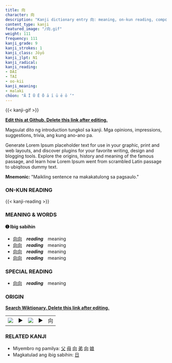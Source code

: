 ```yaml
---
title: 向
character: 向
description: "Kanji dictionary entry 向: meaning, on-kun reading, compounds, origin, related kanji"
content_type: kanji
featured_image: "/向.gif"
weight: 111
frequency: 111
kanji_grade: 9
kanji_strokes: 1
kanji_class: Jōyō
kanji_jlpt: N1
kanji_radical: 
kanji_reading: 
- DAI
- TAI
- oo-kii
kanji_meaning:
- malaki
chōon: "Ā Ī Ū Ē Ō ā ī ū ē ō ’"
---
```

[//]: # (Don't edit the line below. Kanji animated GIF code is automatically generated.)
{{< kanji-gif >}}

[//]: # (Edit below this line.)

**[Edit this at Github. Delete this link after editing.](https://github.com/tim0g/tim/tree/main/content/kanji/向/index.md)**

Magsulat dito ng introduction tungkol sa kanji. Mga opinions, impressions, suggestions, trivia, ang kung ano-ano pa.

Generate Lorem Ipsum placeholder text for use in your graphic, print and web layouts, and discover plugins for your favorite writing, design and blogging tools. Explore the origins, history and meaning of the famous passage, and learn how Lorem Ipsum went from scrambled Latin passage to ubiqitous dummy text.
 
**Mnemonic:** "Maikling sentence na makakatulong sa pagsaulo."

### ON-KUN READING

[//]: # (Don't edit the line below. ON-KUN READING code is automatically generated.)
{{< kanji-reading >}}

### MEANING & WORDS

#### ➊ **Ibig sabihin**
  - [向](../向)[向](../向)　***reading***　meaning
  - [向](../向)[向](../向)　***reading***　meaning
  - [向](../向)[向](../向)　***reading***　meaning
  - [向](../向)[向](../向)　***reading***　meaning

### SPECIAL READING
  - [向](../向)[向](../向)　***reading***　meaning

### ORIGIN

**[Search Wiktionary. Delete this link after editing.](https://wiktionary.org/wiki/向)**
<table class="kanji-table"><tr><td>
<img src="60px-向-bronze.svg.png">
</td><td>▶</td><td>
<img src="60px-向-oracle.svg.png">
</td><td>▶</td>
<td class="kanji-origin">向</td>
</tr></table>

### RELATED KANJI
- Miyembro ng pamilya: [父](../父) [母](../母) [向](../向) [弟](../弟) [向](../向) [娘](../娘)
- Magkatulad ang ibig sabihin: [日](../日)
